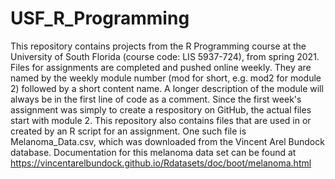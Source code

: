 # USF_R_Programming
This repository contains projects from the R Programming course at the University of South Florida (course code: LIS 5937-724), from spring 2021.
Files for assignments are completed and pushed online weekly.
They are named by the weekly module number (mod for short, e.g. mod2 for module 2) followed by a short content name.
A longer description of the module will always be in the first line of code as a comment.
Since the first week's assignment was simply to create a respository on GitHub, the actual files start with module 2.
This repository also contains files that are used in or created by an R script for an assignment.
One such file is Melanoma_Data.csv, which was downloaded from the Vincent Arel Bundock database.
Documentation for this melanoma data set can be found at https://vincentarelbundock.github.io/Rdatasets/doc/boot/melanoma.html
